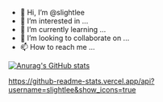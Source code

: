 - 👋 Hi, I’m @slightlee
- 👀 I’m interested in ...
- 🌱 I’m currently learning ...
- 💞️ I’m looking to collaborate on ...
- 📫 How to reach me ...

<!---
slightlee/slightlee is a ✨ special ✨ repository because its `README.md` (this file) appears on your GitHub profile.
You can click the Preview link to take a look at your changes.
--->

[![Anurag's GitHub stats](https://github-readme-stats.vercel.app/api?username=slightlee)](https://github.com/anuraghazra/github-readme-stats)

https://github-readme-stats.vercel.app/api?username=slightlee&show_icons=true
